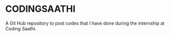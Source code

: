 # CODINGSAATHI
A Git Hub repository to post codes that I have done during the internship at Coding Saathi.
